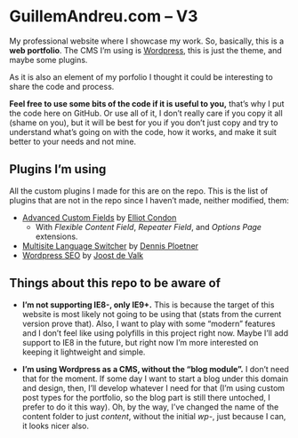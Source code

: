 # GuillemAndreu.com – V3

My professional website where I showcase my work. So, basically, this is a **web portfolio**. The CMS I’m using is [Wordpress](http://wordpress.org), this is just the theme, and maybe some plugins.

As it is also an element of my porfolio I thought it could be interesting to share the code and process.

**Feel free to use some bits of the code if it is useful to you,** that’s why I put the code here on GitHub. Or use all of it, I don’t really care if you copy it all (shame on you), but it will be best for you if you don’t just copy and try to understand what’s going on with the code, how it works, and make it suit better to your needs and not mine.


## Plugins I’m using

All the custom plugins I made for this are on the repo. This is the list of plugins that are not in the repo since I haven’t made, neither modified, them:

- [Advanced Custom Fields](http://www.advancedcustomfields.com) by [Elliot Condon](http://www.elliotcondon.com)
	- With *Flexible Content Field*, *Repeater Field*, and *Options Page* extensions.
- [Multisite Language Switcher](http://lloc.de/msls) by [Dennis Ploetner](http://lloc.de)
- [Wordpress SEO](http://yoast.com/wordpress/seo) by [Joost de Valk](http://yoast.com)


## Things about this repo to be aware of

- **I’m not supporting IE8-, only IE9+.** This is because the target of this website is most likely not going to be using that (stats from the current version prove that). Also, I want to play with some “modern” features and I don’t feel like using polyfills in this project right now. Maybe I’ll add support to IE8 in the future, but right now I’m more interested on keeping it lightweight and simple.

- **I’m using Wordpress as a CMS, without the “blog module”.** I don’t need that for the moment. If some day I want to start a blog under this domain and design, then, I’ll develop whatever I need for that (I’m using custom post types for the portfolio, so the blog part is still there untoched, I prefer to do it this way). Oh, by the way, I’ve changed the name of the content folder to just *content*, without the initial *wp-*, just because I can, it looks nicer also.